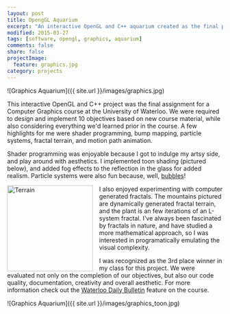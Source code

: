 ```yaml
---
layout: post
title: OpengGL Aquarium
excerpt: "An interactive OpenGL and C++ aquarium created as the final project for a Computer Graphics course."
modified: 2015-03-27
tags: [software, opengl, graphics, aquarium]
comments: false
share: false
projectImage:
  feature: graphics.jpg
category: projects
---
```

<!--
This project respresents my pride and joy of Fall 2014. After a large number of hardworking and sleepless hours, I present to you my aquarium:
-->

![Graphics Aquarium]({{ site.url }}/images/graphics.jpg)

This interactive OpenGL and C++ project was the final assignment for a Computer Graphics course at the University of Waterloo. We were required to design and implement 10 objectives based on new course material, while also considering everything we'd learned prior in the course. A few highlights for me were shader programming, bump mapping, particle systems, fractal terrain, and motion path animation.

Shader programming was enjoyable because I got to indulge my artsy side, and play around with aesthetics. I implemented toon shading (pictured below), and added fog effects to the reflection in the glass for added realism. Particle systems were also fun because, well, <a href="http://media.giphy.com/media/LmY8STYyvCtiM/giphy.gif" target="_blank">bubbles</a>! 

<img src="{{ site.url }}/images/graphics_fractals.gif" alt="Terrain" style="float:left; width: 200px; padding-right:15px;">
I also enjoyed experimenting with computer generated fractals. The mountains pictured are dynamically generated fractal terrain, and the plant is an few iterations of an L-system fractal. I've always been fascinated by fractals in nature, and have studied a more mathematical approach, so I was interested in programatically emulating the visual complexity.


I was recognized as the 3rd place winner in my class for this project. We were evaluated not only on the completion of our objectives, but also our code quality, documentation, creativity and overall aesthetic. For more information check out the <a href="http://www.bulletin.uwaterloo.ca/2015/jan/09fr.html" target="_blank">Waterloo Daily Bulletin</a> feature on the course.

![Graphics Aquarium]({{ site.url }}/images/graphics_toon.jpg)